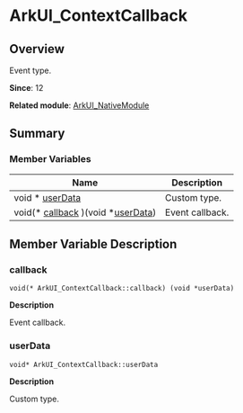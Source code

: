 # ArkUI_ContextCallback


## Overview

Event type.

**Since**: 12

**Related module**: [ArkUI_NativeModule](_ark_u_i___native_module.md)


## Summary


### Member Variables

| Name| Description| 
| -------- | -------- |
| void \* [userData](#userdata) | Custom type. | 
| void(\* [callback](#callback) )(void \*[userData](#userdata)) | Event callback. | 


## Member Variable Description


### callback

```
void(* ArkUI_ContextCallback::callback) (void *userData)
```
**Description**

Event callback.


### userData

```
void* ArkUI_ContextCallback::userData
```
**Description**

Custom type.
